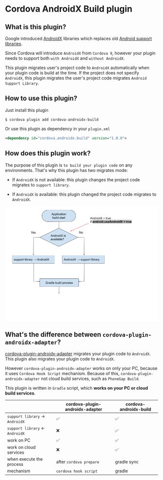 # Cordova AndroidX Build plugin

## What is this plugin?

Google introduced [AndroidX](https://developer.android.com/jetpack/androidx/migrate) libraries which replaces old [Android support libraries](https://developer.android.com/topic/libraries/support-library/index).

Since Cordova will introduce `AndroidX` from `Cordova 9`, however your plugin needs to support both `with AndroidX` and `without AndroidX`.

This plugin migrates user's project code to `AndroidX` automatically when your plugin code is build at the time.
If the project does not specify `AndroidX`, this plugin migrates the user's project code migrates `Android Support Library`.

## How to use this plugin?

Just install this plugin

```
$ cordova plugin add cordova-androidx-build
```

Or use this plugin as dependency in your `plugin.xml`

```xml
<dependency id="cordova.androidx.build" version="1.0.0">
```

## How does this plugin work?

The purpose of this plugin is `to build your plugin code` on any environments.
That's why this plugin has two migrates mode:

- If `AndroidX` is not available:
  this plugin changes the project code migrates to `support library`.

- If `AndroidX` is available:
  this plugin changed the project code migrates to `AndroidX`.

![](./work-flow.png)


## What's the difference between `cordova-plugin-androidx-adapter`?

[cordova-plugin-androidx-adapter](https://github.com/dpa99c/cordova-plugin-androidx-adapter) migrates your plugin code to `AndroidX`.
This plugin also migrates your plugin code to `AndroidX`.

However `cordova-plugin-androidx-adapter` works on only your PC, because it uses `Cordova Hook Script` mechanism.
Because of this, `cordova-plugin-androidx-adapter` not cloud build services, such as `PhoneGap Build`.

This plugin is written in `Gradle` script, which **works on your PC or cloud build services**.


|                                  | cordova-plugin-androidx-adapter | cordova-androidx-build    |
|----------------------------------|---------------------------------|---------------------------|
| `support library` -> `AndroidX`  |  :white_check_mark:             | :white_check_mark:        |
| `support library` <- `AndroidX`  |  :x:                            | :white_check_mark:        |
| work on PC                       |  :white_check_mark:             | :white_check_mark:        |
| work on cloud services           |  :x:                            | :white_check_mark:        |
| when execute the process         |  after `cordova prepare`        | gradle sync               |
| mechanism                        |  `cordova hook script`          | gradle                    |
